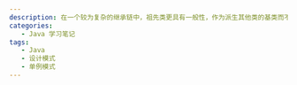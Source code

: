 ```yaml
---
description: 在一个较为复杂的继承链中，祖先类更具有一般性，作为派生其他类的基类而不糊将其作为用来构造实例。
categories: 
   - Java 学习笔记
tags: 
   - Java
   - 设计模式
   - 单例模式
---
```

